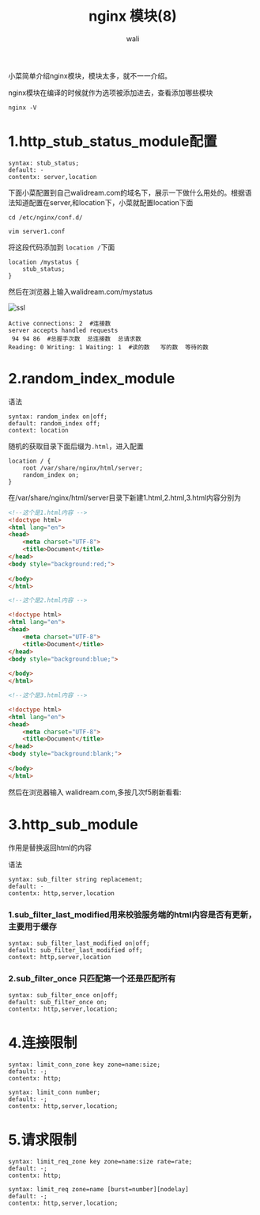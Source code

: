 ﻿---
layout: post
title: nginx 模块(8)  #标题
tagline: 基于Nginx的中间架构
category: nginx      #分类
author: wali    #作者
tag: nginx     #标签
ghurl:        #github url
ghurl_zip:    #github zip下载

post_nav: ["1.http_stub_status_module配置","2.random_index_module","3.http_sub_module"]
---

小菜简单介绍nginx模块，模块太多，就不一一介绍。

nginx模块在编译的时候就作为选项被添加进去，查看添加哪些模块

	nginx -V
	
# 1.http_stub_status_module配置

```nginx
syntax: stub_status;
default: -
contentx: server,location
```

下面小菜配置到自己walidream.com的域名下，展示一下做什么用处的。根据语法知道配置在server,和location下，小菜就配置location下面

	cd /etc/nginx/conf.d/
	
	vim server1.conf

将这段代码添加到 `location /`下面
	
```nginx
location /mystatus {
	stub_status;
}   
```	

然后在浏览器上输入walidream.com/mystatus

![ssl](http://pi6ah6koe.bkt.clouddn.com/nginx/nginx_n1.jpg)

```nginx
Active connections: 2  #连接数
server accepts handled requests
 94 94 86  #总握手次数  总连接数  总请求数
Reading: 0 Writing: 1 Waiting: 1  #读的数   写的数  等待的数
```

# 2.random_index_module

语法

```nginx
syntax: random_index on|off;
default: random_index off;
context: location
```

随机的获取目录下面后缀为`.html`，进入配置

```nginx
location / {
	root /var/share/nginx/html/server;
	random_index on;
}
```

在/var/share/nginx/html/server目录下新建1.html,2.html,3.html内容分别为

```html
<!--这个是1.html内容 -->
<!doctype html>
<html lang="en">
<head>
	<meta charset="UTF-8">
	<title>Document</title>
</head>
<body style="background:red;">
	
</body>
</html>

<!--这个是2.html内容 -->

<!doctype html>
<html lang="en">
<head>
	<meta charset="UTF-8">
	<title>Document</title>
</head>
<body style="background:blue;">
	
</body>
</html>

<!--这个是3.html内容 -->

<!doctype html>
<html lang="en">
<head>
	<meta charset="UTF-8">
	<title>Document</title>
</head>
<body style="background:blank;">
	
</body>
</html>
```

然后在浏览器输入 walidream.com,多按几次f5刷新看看:

# 3.http_sub_module

作用是替换返回html的内容

语法

```nginx
syntax: sub_filter string replacement;  
default: -
contentx: http,server,location
```

### 1.sub_filter_last_modified用来校验服务端的html内容是否有更新，主要用于缓存

```nginx
syntax: sub_filter_last_modified on|off;
default: sub_filter_last_modified off;
context: http,server,location
```

### 2.sub_filter_once 只匹配第一个还是匹配所有

```nginx
syntax: sub_filter_once on|off;
default: sub_filter_once on;
contentx: http,server,location;
```

# 4.连接限制

```nginx
syntax: limit_conn_zone key zone=name:size;
default: -;
contentx: http;
```

```nginx
syntax: limit_conn number;
default: -;
contentx: http,server,location;
```

# 5.请求限制

```nginx
syntax: limit_req_zone key zone=name:size rate=rate;
default: -;
contentx: http;
```

```nginx
syntax: limit_req zone=name [burst=number][nodelay]
default: -;
contentx: http,server,location;
```













